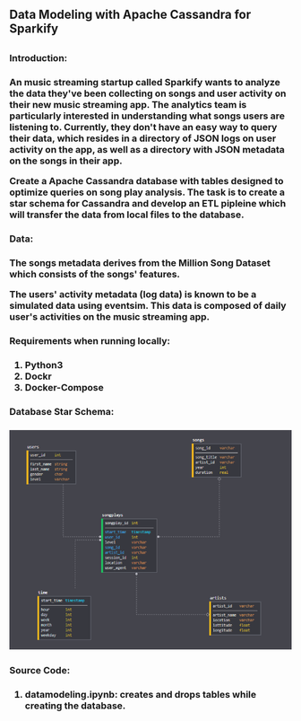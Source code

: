 <h2>Data Modeling with Apache Cassandra for Sparkify<h2>



<h3>Introduction:<h3>

<p>An music streaming startup called Sparkify wants to analyze the data they've been collecting on songs and user activity on their new music streaming app. The analytics team is particularly interested in understanding what songs users are listening to. Currently, they don't have an easy way to query their data, which resides in a directory of JSON logs on user activity on the app, as well as a directory with JSON metadata on the songs in their app.<p>

<p>Create a Apache Cassandra database with tables designed to optimize queries on song play analysis. The task is to create a star schema for Cassandra and develop an ETL pipleine which will transfer the data from local files to the database.<p>

<h3>Data:<h3>
   
<p>The songs metadata derives from the Million Song Dataset which consists of the songs' features.<p> 

<p>The users' activity metadata (log data) is known to be a simulated data using eventsim. This data is composed of daily user's activities on the music streaming app.<p> 

<h3>Requirements when running locally:<h3>
 
<ol>
<li>Python3</li>
<li>Dockr</li>
<li>Docker-Compose</li>
    </ol>


<h3>Database Star Schema:<h3>

![Image of Schema](schema.png)

<h3>Source Code:<h3>

<ol>
<li>datamodeling.ipynb: creates and drops tables while creating the database.</li>
    </ol>




